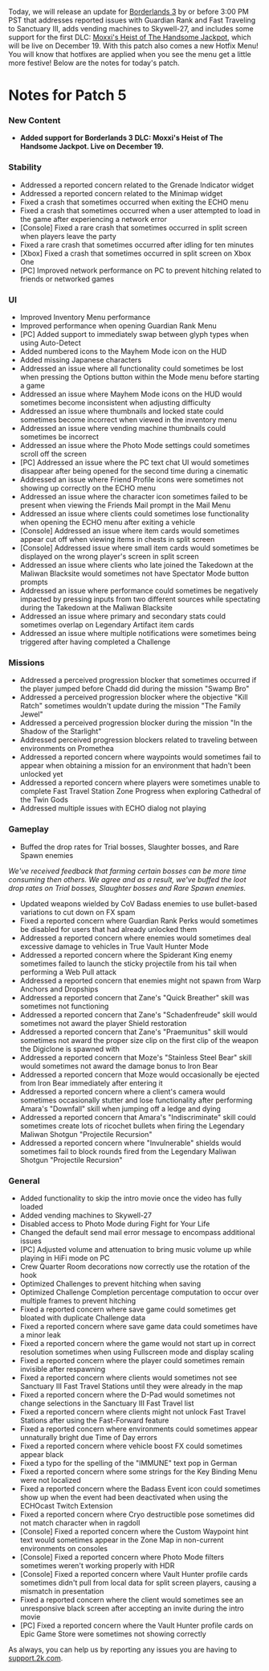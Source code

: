 Today, we will release an update for [Borderlands
3](https://borderlands.com/en-US/shop/borderlands-3-super-deluxe-edition) by
or before 3:00 PM PST that addresses reported issues with Guardian Rank and
Fast Traveling to Sanctuary III, adds vending machines to Skywell-27, and
includes some support for the first DLC: [Moxxi's Heist of The Handsome
Jackpot](https://borderlands.com/en-US/handsomejackpot/), which will be live
on December 19. With this patch also comes a new Hotfix Menu! You will know
that hotfixes are applied when you see the menu get a little more festive!
Below are the notes for today's patch.

#  **Notes for Patch 5**

### New Content

  *  **Added support for Borderlands 3 DLC: Moxxi's Heist of The Handsome Jackpot. Live on December 19.**

### Stability

  * Addressed a reported concern related to the Grenade Indicator widget
  * Addressed a reported concern related to the Minimap widget
  * Fixed a crash that sometimes occurred when exiting the ECHO menu
  * Fixed a crash that sometimes occurred when a user attempted to load in the game after experiencing a network error
  * [Console] Fixed a rare crash that sometimes occurred in split screen when players leave the party
  * Fixed a rare crash that sometimes occurred after idling for ten minutes
  * [Xbox] Fixed a crash that sometimes occurred in split screen on Xbox One
  * [PC] Improved network performance on PC to prevent hitching related to friends or networked games

### UI

  * Improved Inventory Menu performance
  * Improved performance when opening Guardian Rank Menu
  * [PC] Added support to immediately swap between glyph types when using Auto-Detect
  * Added numbered icons to the Mayhem Mode icon on the HUD
  * Added missing Japanese characters
  * Addressed an issue where all functionality could sometimes be lost when pressing the Options button within the Mode menu before starting a game
  * Addressed an issue where Mayhem Mode icons on the HUD would sometimes become inconsistent when adjusting difficulty
  * Addressed an issue where thumbnails and locked state could sometimes become incorrect when viewed in the inventory menu
  * Addressed an issue where vending machine thumbnails could sometimes be incorrect
  * Addressed an issue where the Photo Mode settings could sometimes scroll off the screen
  * [PC] Addressed an issue where the PC text chat UI would sometimes disappear after being opened for the second time during a cinematic
  * Addressed an issue where Friend Profile icons were sometimes not showing up correctly on the ECHO menu
  * Addressed an issue where the character icon sometimes failed to be present when viewing the Friends Mail prompt in the Mail Menu
  * Addressed an issue where clients could sometimes lose functionality when opening the ECHO menu after exiting a vehicle
  * [Console] Addressed an issue where item cards would sometimes appear cut off when viewing items in chests in split screen
  * [Console] Addressed issue where small item cards would sometimes be displayed on the wrong player's screen in split screen
  * Addressed an issue where clients who late joined the Takedown at the Maliwan Blacksite would sometimes not have Spectator Mode button prompts
  * Addressed an issue where performance could sometimes be negatively impacted by pressing inputs from two different sources while spectating during the Takedown at the Maliwan Blacksite
  * Addressed an issue where primary and secondary stats could sometimes overlap on Legendary Artifact item cards
  * Addressed an issue where multiple notifications were sometimes being triggered after having completed a Challenge

### Missions

  * Addressed a perceived progression blocker that sometimes occurred if the player jumped before Chadd did during the mission "Swamp Bro"
  * Addressed a perceived progression blocker where the objective "Kill Ratch" sometimes wouldn't update during the mission "The Family Jewel"
  * Addressed a perceived progression blocker during the mission "In the Shadow of the Starlight"
  * Addressed perceived progression blockers related to traveling between environments on Promethea
  * Addressed a reported concern where waypoints would sometimes fail to appear when obtaining a mission for an environment that hadn't been unlocked yet
  * Addressed a reported concern where players were sometimes unable to complete Fast Travel Station Zone Progress when exploring Cathedral of the Twin Gods
  * Addressed multiple issues with ECHO dialog not playing

### Gameplay

  * Buffed the drop rates for Trial bosses, Slaughter bosses, and Rare Spawn enemies

 _We've received feedback that farming certain bosses can be more time
consuming then others. We agree and as a result, we've buffed the loot drop
rates on Trial bosses, Slaughter bosses and Rare Spawn enemies._

  * Updated weapons wielded by CoV Badass enemies to use bullet-based variations to cut down on FX spam
  * Fixed a reported concern where Guardian Rank Perks would sometimes be disabled for users that had already unlocked them
  * Addressed a reported concern where enemies would sometimes deal excessive damage to vehicles in True Vault Hunter Mode
  * Addressed a reported concern where the Spiderant King enemy sometimes failed to launch the sticky projectile from his tail when performing a Web Pull attack
  * Addressed a reported concern that enemies might not spawn from Warp Anchors and Dropships
  * Addressed a reported concern that Zane's "Quick Breather" skill was sometimes not functioning
  * Addressed a reported concern that Zane's "Schadenfreude" skill would sometimes not award the player Shield restoration
  * Addressed a reported concern that Zane's "Praemunitus" skill would sometimes not award the proper size clip on the first clip of the weapon the Digiclone is spawned with
  * Addressed a reported concern that Moze's "Stainless Steel Bear" skill would sometimes not award the damage bonus to Iron Bear
  * Addressed a reported concern that Moze would occasionally be ejected from Iron Bear immediately after entering it
  * Addressed a reported concern where a client's camera would sometimes occasionally stutter and lose functionality after performing Amara's "Downfall" skill when jumping off a ledge and dying
  * Addressed a reported concern that Amara's "Indiscriminate" skill could sometimes create lots of ricochet bullets when firing the Legendary Maliwan Shotgun "Projectile Recursion"
  * Addressed a reported concern where "Invulnerable" shields would sometimes fail to block rounds fired from the Legendary Maliwan Shotgun "Projectile Recursion"

### General

  * Added functionality to skip the intro movie once the video has fully loaded
  * Added vending machines to Skywell-27
  * Disabled access to Photo Mode during Fight for Your Life
  * Changed the default send mail error message to encompass additional issues
  * [PC] Adjusted volume and attenuation to bring music volume up while playing in HiFi mode on PC
  * Crew Quarter Room decorations now correctly use the rotation of the hook
  * Optimized Challenges to prevent hitching when saving
  * Optimized Challenge Completion percentage computation to occur over multiple frames to prevent hitching
  * Fixed a reported concern where save game could sometimes get bloated with duplicate Challenge data
  * Fixed a reported concern where save game data could sometimes have a minor leak
  * Fixed a reported concern where the game would not start up in correct resolution sometimes when using Fullscreen mode and display scaling
  * Fixed a reported concern where the player could sometimes remain invisible after respawning
  * Fixed a reported concern where clients would sometimes not see Sanctuary III Fast Travel Stations until they were already in the map
  * Fixed a reported concern where the D-Pad would sometimes not change selections in the Sanctuary III Fast Travel list
  * Fixed a reported concern where clients might not unlock Fast Travel Stations after using the Fast-Forward feature
  * Fixed a reported concern where environments could sometimes appear unnaturally bright due Time of Day errors
  * Fixed a reported concern where vehicle boost FX could sometimes appear black
  * Fixed a typo for the spelling of the "IMMUNE" text pop in German
  * Fixed a reported concern where some strings for the Key Binding Menu were not localized
  * Fixed a reported concern where the Badass Event icon could sometimes show up when the event had been deactivated when using the ECHOcast Twitch Extension
  * Fixed a reported concern where Cryo destructible pose sometimes did not match character when in ragdoll
  * [Console] Fixed a reported concern where the Custom Waypoint hint text would sometimes appear in the Zone Map in non-current environments on consoles
  * [Console] Fixed a reported concern where Photo Mode filters sometimes weren't working properly with HDR
  * [Console] Fixed a reported concern where Vault Hunter profile cards sometimes didn't pull from local data for split screen players, causing a mismatch in presentation
  * Fixed a reported concern where the client would sometimes see an unresponsive black screen after accepting an invite during the intro movie
  * [PC] Fixed a reported concern where the Vault Hunter profile cards on Epic Game Store were sometimes not showing correctly

As always, you can help us by reporting any issues you are having to
[support.2k.com](https://support.2k.com/).

